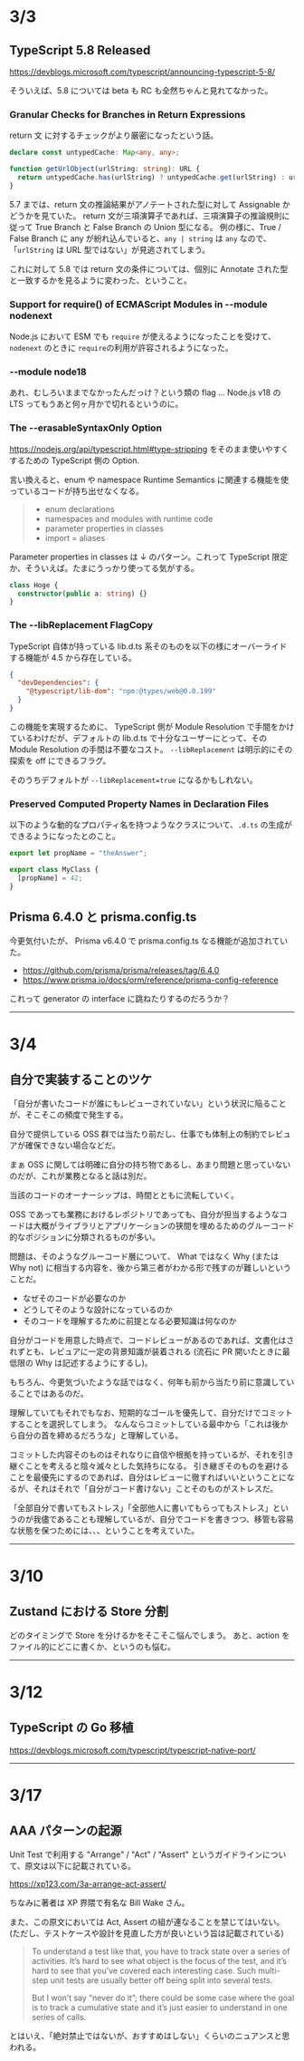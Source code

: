 # 3/3

## TypeScript 5.8 Released

https://devblogs.microsoft.com/typescript/announcing-typescript-5-8/

そういえば、5.8 については beta も RC も全然ちゃんと見れてなかった。

### Granular Checks for Branches in Return Expressions

return 文 に対するチェックがより厳密になったという話。

```ts
declare const untypedCache: Map<any, any>;

function getUrlObject(urlString: string): URL {
  return untypedCache.has(urlString) ? untypedCache.get(urlString) : urlString;
}
```

5.7 までは、return 文の推論結果がアノテートされた型に対して Assignable かどうかを見ていた。
return 文が三項演算子であれば、三項演算子の推論規則に従って True Branch と False Branch の Union 型になる。
例の様に、True / False Branch に any が紛れ込んでいると、`any | string` は `any` なので、「`urlString` は URL 型ではない」が見逃されてしまう。

これに対して 5.8 では return 文の条件については、個別に Annotate された型と一致するかを見るように変わった、ということ。

### Support for require() of ECMAScript Modules in --module nodenext

Node.js において ESM でも `require` が使えるようになったことを受けて、`nodenext` のときに `require`の利用が許容されるようになった。

### --module node18

あれ、むしろいままでなかったんだっけ？という類の flag ...
Node.js v18 の LTS ってもうあと何ヶ月かで切れるというのに。

### The --erasableSyntaxOnly Option

https://nodejs.org/api/typescript.html#type-stripping をそのまま使いやすくするための TypeScript 側の Option.

言い換えると、enum や namespace Runtime Semantics に関連する機能を使っているコードが持ち出せなくなる。

> - enum declarations
> - namespaces and modules with runtime code
> - parameter properties in classes
> - import = aliases

Parameter properties in classes は ↓ のパターン。これって TypeScript 限定か、そういえば。たまにうっかり使ってる気がする。

```ts
class Hoge {
  constructor(public a: string) {}
}
```

### The --libReplacement FlagCopy

TypeScript 自体が持っている lib.d.ts 系そのものを以下の様にオーバーライドする機能が 4.5 から存在している。

```json
{
  "devDependencies": {
    "@typescript/lib-dom": "npm:@types/web@0.0.199"
  }
}
```

この機能を実現するために、 TypeScript 側が Module Resolution で手間をかけているわけだが、デフォルトの lib.d.ts で十分なユーザーにとって、その Module Resolution の手間は不要なコスト。
`--libReplacement` は明示的にその探索を off にできるフラグ。

そのうちデフォルトが `--libReplacement=true` になるかもしれない。

### Preserved Computed Property Names in Declaration Files

以下のような動的なプロパティ名を持つようなクラスについて、`.d.ts` の生成ができるようになったとのこと。

```ts
export let propName = "theAnswer";

export class MyClass {
  [propName] = 42;
}
```

## Prisma 6.4.0 と prisma.config.ts

今更気付いたが、 Prisma v6.4.0 で prisma.config.ts なる機能が追加されていた。

- https://github.com/prisma/prisma/releases/tag/6.4.0
- https://www.prisma.io/docs/orm/reference/prisma-config-reference

これって generator の interface に跳ねたりするのだろうか？

---

# 3/4

## 自分で実装することのツケ

「自分が書いたコードが誰にもレビューされていない」という状況に陥ることが、そこそこの頻度で発生する。

自分で提供している OSS 群では当たり前だし、仕事でも体制上の制約でレビュアが確保できない場合などだ。

まぁ OSS に関しては明確に自分の持ち物であるし、あまり問題と思っていないのだが、これが業務となると話は別だ。

当該のコードのオーナーシップは、時間とともに流転していく。

OSS であっても業務におけるレポジトリであっても、自分が担当するようなコードは大概がライブラリとアプリケーションの狭間を埋めるためのグルーコード的なポジションに分類されるものが多い。

問題は、そのようなグルーコード層について、 What ではなく Why (または Why not) に相当する内容を、後から第三者がわかる形で残すのが難しいということだ。

- なぜそのコードが必要なのか
- どうしてそのような設計になっているのか
- そのコードを理解するために前提となる必要知識は何なのか

自分がコードを用意した時点で、コードレビューがあるのであれば、文書化はされずとも、レビュアに一定の背景知識が装着される (流石に PR 開いたときに最低限の Why は記述するようにするし)。

もちろん、今更気づいたような話ではなく、何年も前から当たり前に意識していることではあるのだ。

理解していてもそれでもなお、短期的なゴールを優先して、自分だけでコミットすることを選択してしまう。
なんならコミットしている最中から「これは後から自分の首を締めるだろうな」と理解している。

コミットした内容そのものはそれなりに自信や根拠を持っているが、それを引き継ぐことを考えると陰々滅々とした気持ちになる。
引き継ぎそのものを避けることを最優先にするのであれば、自分はレビューに徹すればいいということになるが、それはそれで「自分がコード書けない」ことそのものがストレスだ。

「全部自分で書いてもストレス」「全部他人に書いてもらってもストレス」というのが我儘であることも理解しているが、自分でコードを書きつつ、移管も容易な状態を保つためには、、、ということを考えていた。

---

# 3/10

## Zustand における Store 分割

どのタイミングで Store を分けるかをそこそこ悩んでしまう。
あと、action をファイル的にどこに書くか、というのも悩む。

---

# 3/12

## TypeScript の Go 移植

https://devblogs.microsoft.com/typescript/typescript-native-port/

---

# 3/17

## AAA パターンの起源

Unit Test で利用する "Arrange" / "Act" / "Assert" というガイドラインについて、原文は以下に記載されている。

https://xp123.com/3a-arrange-act-assert/

ちなみに著者は XP 界隈で有名な Bill Wake さん。

また、この原文においては Act, Assert の組が連なることを禁じてはいない。
(ただし、テストケースや設計を見直した方が良いという旨は記載されている)

> To understand a test like that, you have to track state over a series of activities. It’s hard to see what object is the focus of the test, and it’s hard to see that you’ve covered each interesting case. Such multi-step unit tests are usually better off being split into several tests.
>
> But I won’t say “never do it”; there could be some case where the goal is to track a cumulative state and it’s just easier to understand in one series of calls.

とはいえ、「絶対禁止ではないが、おすすめはしない」くらいのニュアンスと思われる。
